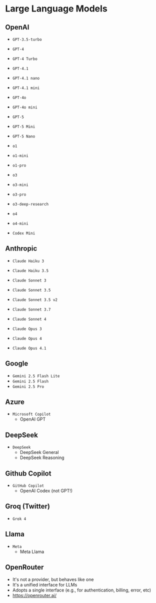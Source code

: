# Large Language Models

## OpenAI

- `GPT-3.5-turbo`

- `GPT-4`
- `GPT-4 Turbo`

- `GPT-4.1`
- `GPT-4.1 nano`
- `GPT-4.1 mini`

- `GPT-4o`
- `GPT-4o mini`

- `GPT-5`
- `GPT-5 Mini`
- `GPT-5 Nano`

- `o1`
- `o1-mini`
- `o1-pro`

- `o3`
- `o3-mini`
- `o3-pro`
- `o3-deep-research`

- `o4`
- `o4-mini`

- `Codex Mini`

## Anthropic

- `Claude Haiku 3`
- `Claude Haiku 3.5`

- `Claude Sonnet 3`
- `Claude Sonnet 3.5`
- `Claude Sonnet 3.5 v2`
- `Claude Sonnet 3.7`
- `Claude Sonnet 4`

- `Claude Opus 3`
- `Claude Opus 4`
- `Claude Opus 4.1`

## Google

- `Gemini 2.5 Flash Lite`
- `Gemini 2.5 Flash`
- `Gemini 2.5 Pro`

## Azure

- `Microsoft Copilot`
  - OpenAI GPT

## DeepSeek

- `DeepSeek`
  - DeepSeek General
  - DeepSeek Reasoning

## Github Copilot

- `GitHub Copilot`
  - OpenAI Codex (not GPT!)

## Groq (Twitter)

- `Grok 4`

## Llama

- `Meta`
  - Meta Llama

## OpenRouter

- It's not a provider, but behaves like one
- It's a unified interface for LLMs
- Adopts a single interface (e.g., for authentication, billing, error, etc)
- <https://openrouter.ai/>
